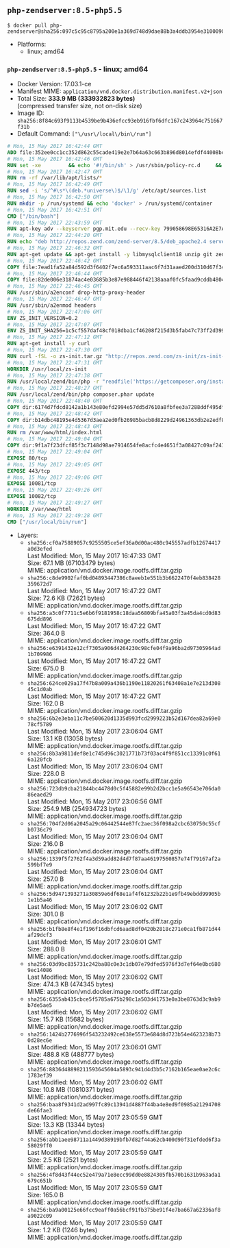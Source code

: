 ## `php-zendserver:8.5-php5.5`

```console
$ docker pull php-zendserver@sha256:097c5c95c8795a200e1a369d748d9dae88b3a4ddb3954e3100090002e578c021
```

-	Platforms:
	-	linux; amd64

### `php-zendserver:8.5-php5.5` - linux; amd64

-	Docker Version: 17.03.1-ce
-	Manifest MIME: `application/vnd.docker.distribution.manifest.v2+json`
-	Total Size: **333.9 MB (333932823 bytes)**  
	(compressed transfer size, not on-disk size)
-	Image ID: `sha256:8f84c693f9113b4539be9b436efcc93eb916fbf6dfc167c243964c751667f31b`
-	Default Command: `["\/usr\/local\/bin\/run"]`

```dockerfile
# Mon, 15 May 2017 16:42:44 GMT
ADD file:352ee0cc1cc352d862c55cade419e2e7b64a63c663b896d8014efdf44008bce4 in / 
# Mon, 15 May 2017 16:42:46 GMT
RUN set -xe 		&& echo '#!/bin/sh' > /usr/sbin/policy-rc.d 	&& echo 'exit 101' >> /usr/sbin/policy-rc.d 	&& chmod +x /usr/sbin/policy-rc.d 		&& dpkg-divert --local --rename --add /sbin/initctl 	&& cp -a /usr/sbin/policy-rc.d /sbin/initctl 	&& sed -i 's/^exit.*/exit 0/' /sbin/initctl 		&& echo 'force-unsafe-io' > /etc/dpkg/dpkg.cfg.d/docker-apt-speedup 		&& echo 'DPkg::Post-Invoke { "rm -f /var/cache/apt/archives/*.deb /var/cache/apt/archives/partial/*.deb /var/cache/apt/*.bin || true"; };' > /etc/apt/apt.conf.d/docker-clean 	&& echo 'APT::Update::Post-Invoke { "rm -f /var/cache/apt/archives/*.deb /var/cache/apt/archives/partial/*.deb /var/cache/apt/*.bin || true"; };' >> /etc/apt/apt.conf.d/docker-clean 	&& echo 'Dir::Cache::pkgcache ""; Dir::Cache::srcpkgcache "";' >> /etc/apt/apt.conf.d/docker-clean 		&& echo 'Acquire::Languages "none";' > /etc/apt/apt.conf.d/docker-no-languages 		&& echo 'Acquire::GzipIndexes "true"; Acquire::CompressionTypes::Order:: "gz";' > /etc/apt/apt.conf.d/docker-gzip-indexes 		&& echo 'Apt::AutoRemove::SuggestsImportant "false";' > /etc/apt/apt.conf.d/docker-autoremove-suggests
# Mon, 15 May 2017 16:42:47 GMT
RUN rm -rf /var/lib/apt/lists/*
# Mon, 15 May 2017 16:42:49 GMT
RUN sed -i 's/^#\s*\(deb.*universe\)$/\1/g' /etc/apt/sources.list
# Mon, 15 May 2017 16:42:50 GMT
RUN mkdir -p /run/systemd && echo 'docker' > /run/systemd/container
# Mon, 15 May 2017 16:42:51 GMT
CMD ["/bin/bash"]
# Mon, 15 May 2017 22:43:59 GMT
RUN apt-key adv --keyserver pgp.mit.edu --recv-key 799058698E65316A2E7A4FF42EAE1437F7D2C623
# Mon, 15 May 2017 22:44:20 GMT
RUN echo "deb http://repos.zend.com/zend-server/8.5/deb_apache2.4 server non-free" >> /etc/apt/sources.list.d/zend-server.list
# Mon, 15 May 2017 22:46:32 GMT
RUN apt-get update && apt-get install -y libmysqlclient18 unzip git zend-server-php-5.5 && /usr/local/zend/bin/zendctl.sh stop
# Mon, 15 May 2017 22:46:42 GMT
COPY file:7ead1fa52a84d592d3f6402f7ec6a593311aac6f7d31aaed200d310d67f34d54 in /etc/ 
# Mon, 15 May 2017 22:46:44 GMT
COPY file:82de006e31874ac4e03685b3e87e988446f42138aaaf0fc5faad9cddb48040ba in /etc/apache2/conf-available 
# Mon, 15 May 2017 22:46:45 GMT
RUN /usr/sbin/a2enconf drop-http-proxy-header
# Mon, 15 May 2017 22:46:47 GMT
RUN /usr/sbin/a2enmod headers
# Mon, 15 May 2017 22:47:06 GMT
ENV ZS_INIT_VERSION=0.2
# Mon, 15 May 2017 22:47:07 GMT
ENV ZS_INIT_SHA256=1c5cf557daf48cf018dba1cf46208f215d3b5fab47c73ff2d39988581ebd6932
# Mon, 15 May 2017 22:47:12 GMT
RUN apt-get install -y curl
# Mon, 15 May 2017 22:47:30 GMT
RUN curl -fSL -o zs-init.tar.gz "http://repos.zend.com/zs-init/zs-init-docker-${ZS_INIT_VERSION}.tar.gz"     && echo "${ZS_INIT_SHA256} *zs-init.tar.gz" | sha256sum -c -     && mkdir /usr/local/zs-init     && tar xzf zs-init.tar.gz --strip-components=1 -C /usr/local/zs-init     && rm zs-init.tar.gz
# Mon, 15 May 2017 22:47:31 GMT
WORKDIR /usr/local/zs-init
# Mon, 15 May 2017 22:47:38 GMT
RUN /usr/local/zend/bin/php -r "readfile('https://getcomposer.org/installer');" | /usr/local/zend/bin/php
# Mon, 15 May 2017 22:48:27 GMT
RUN /usr/local/zend/bin/php composer.phar update
# Mon, 15 May 2017 22:48:40 GMT
COPY dir:6174d7fdcd8142a1b143e80efd2994e57dd5d7610a8fbfee3a7288ddf495dfdf in /usr/local/bin 
# Mon, 15 May 2017 22:48:42 GMT
COPY dir:b14dbc48195e4d5367d3aea2ed0fb26985bacb8d8229d24961363db2e2edf8f0 in /usr/local/zend/var/plugins/ 
# Mon, 15 May 2017 22:48:43 GMT
RUN rm /var/www/html/index.html
# Mon, 15 May 2017 22:49:04 GMT
COPY dir:9f1a7f23dfcf85f3c7148d98ae7914654fe8acfc4e4651f3a08427c09af24198 in /var/www/html 
# Mon, 15 May 2017 22:49:04 GMT
EXPOSE 80/tcp
# Mon, 15 May 2017 22:49:05 GMT
EXPOSE 443/tcp
# Mon, 15 May 2017 22:49:06 GMT
EXPOSE 10081/tcp
# Mon, 15 May 2017 22:49:26 GMT
EXPOSE 10082/tcp
# Mon, 15 May 2017 22:49:27 GMT
WORKDIR /var/www/html
# Mon, 15 May 2017 22:49:28 GMT
CMD ["/usr/local/bin/run"]
```

-	Layers:
	-	`sha256:cf0a75889057c9255505ce5ef36a0d00ac480c945557adfb12674417a0d3efed`  
		Last Modified: Mon, 15 May 2017 16:47:33 GMT  
		Size: 67.1 MB (67103479 bytes)  
		MIME: application/vnd.docker.image.rootfs.diff.tar.gzip
	-	`sha256:c8de9902faf0bd04893447386c8aeeb1e551b3b6622470f4eb838428359672d7`  
		Last Modified: Mon, 15 May 2017 16:47:22 GMT  
		Size: 72.6 KB (72621 bytes)  
		MIME: application/vnd.docker.image.rootfs.diff.tar.gzip
	-	`sha256:a3c0f7711c5e6b6f9181958c18daa56809bfa45a03f3a45da4cd0d83675dd896`  
		Last Modified: Mon, 15 May 2017 16:47:22 GMT  
		Size: 364.0 B  
		MIME: application/vnd.docker.image.rootfs.diff.tar.gzip
	-	`sha256:e6391432e12cf7305a906d4264230c98cfe04f9a96ba2d97305964ad1b709986`  
		Last Modified: Mon, 15 May 2017 16:47:22 GMT  
		Size: 675.0 B  
		MIME: application/vnd.docker.image.rootfs.diff.tar.gzip
	-	`sha256:624ce029a17f47b8a009a436b1190e11820261f63408a1e7e213d30845c1d0ab`  
		Last Modified: Mon, 15 May 2017 16:47:22 GMT  
		Size: 162.0 B  
		MIME: application/vnd.docker.image.rootfs.diff.tar.gzip
	-	`sha256:6b2e3eba11c7be500620d1335d993fcd2999223b52d167dea82a69e078cf5789`  
		Last Modified: Mon, 15 May 2017 23:06:04 GMT  
		Size: 13.1 KB (13058 bytes)  
		MIME: application/vnd.docker.image.rootfs.diff.tar.gzip
	-	`sha256:8b3a9811def8e1c745d96c3021771b73f03ac4f9f851cc13391c0f616a120fcb`  
		Last Modified: Mon, 15 May 2017 23:06:04 GMT  
		Size: 228.0 B  
		MIME: application/vnd.docker.image.rootfs.diff.tar.gzip
	-	`sha256:723db9cba21844bc4478d0c5f45882e99b2d2bcc1e5a96543e706da086eaed29`  
		Last Modified: Mon, 15 May 2017 23:06:56 GMT  
		Size: 254.9 MB (254934723 bytes)  
		MIME: application/vnd.docker.image.rootfs.diff.tar.gzip
	-	`sha256:704f2d06a2045a29c06442544e87fc2aec36f098a2cbc630750c55cfb0736c79`  
		Last Modified: Mon, 15 May 2017 23:06:04 GMT  
		Size: 216.0 B  
		MIME: application/vnd.docker.image.rootfs.diff.tar.gzip
	-	`sha256:1339f5f2762f4a3d59add82d4d7f87aa46197560857e74f79167af2a599bf7e9`  
		Last Modified: Mon, 15 May 2017 23:06:04 GMT  
		Size: 257.0 B  
		MIME: application/vnd.docker.image.rootfs.diff.tar.gzip
	-	`sha256:5d9471393271a30859e6df68e1af4f61232b22b1e9fb49ebdd99905b1e1b5a46`  
		Last Modified: Mon, 15 May 2017 23:06:02 GMT  
		Size: 301.0 B  
		MIME: application/vnd.docker.image.rootfs.diff.tar.gzip
	-	`sha256:b1fb8e8f4e1f196f16dbfcd6aad8df0420b2818c271e0ca1fb871d44af29dcf3`  
		Last Modified: Mon, 15 May 2017 23:06:01 GMT  
		Size: 288.0 B  
		MIME: application/vnd.docker.image.rootfs.diff.tar.gzip
	-	`sha256:03d9bc835731c242ba88c0e3c1db07e79dfed5976f3d7ef64e0bc6809ec14086`  
		Last Modified: Mon, 15 May 2017 23:06:02 GMT  
		Size: 474.3 KB (474345 bytes)  
		MIME: application/vnd.docker.image.rootfs.diff.tar.gzip
	-	`sha256:6355ab435cbce5f5785a675b298c1a503d41753e0a3be8763d3c9ab9b7de5ae5`  
		Last Modified: Mon, 15 May 2017 23:06:02 GMT  
		Size: 15.7 KB (15682 bytes)  
		MIME: application/vnd.docker.image.rootfs.diff.tar.gzip
	-	`sha256:1424b2776996f543232492ce638e5573e684d8d723b54e4623238b730d28ec6e`  
		Last Modified: Mon, 15 May 2017 23:06:01 GMT  
		Size: 488.8 KB (488777 bytes)  
		MIME: application/vnd.docker.image.rootfs.diff.tar.gzip
	-	`sha256:8836d48898211593645604a5893c941d4d3b5c7162b165eae0ae2c6c1783ef39`  
		Last Modified: Mon, 15 May 2017 23:06:02 GMT  
		Size: 10.8 MB (10810371 bytes)  
		MIME: application/vnd.docker.image.rootfs.diff.tar.gzip
	-	`sha256:baa8f9341d2ad997fc89c13941d4887f44ba4e8ed9f0985a21294708de66fae3`  
		Last Modified: Mon, 15 May 2017 23:05:59 GMT  
		Size: 13.3 KB (13344 bytes)  
		MIME: application/vnd.docker.image.rootfs.diff.tar.gzip
	-	`sha256:abb1aee98711a1449d38919bfb7d82f44a62cb400d90f31efded6f3a58029ff0`  
		Last Modified: Mon, 15 May 2017 23:05:59 GMT  
		Size: 2.5 KB (2521 bytes)  
		MIME: application/vnd.docker.image.rootfs.diff.tar.gzip
	-	`sha256:4f8d43f44ec52e479a71e8ecc99dd0e8824305fb570b1631b963ada1679c651b`  
		Last Modified: Mon, 15 May 2017 23:05:59 GMT  
		Size: 165.0 B  
		MIME: application/vnd.docker.image.rootfs.diff.tar.gzip
	-	`sha256:ba9a00125e66fcc9eaff0a56bcf91fb375be91f4e7ba667a62336af8a9022c09`  
		Last Modified: Mon, 15 May 2017 23:05:59 GMT  
		Size: 1.2 KB (1246 bytes)  
		MIME: application/vnd.docker.image.rootfs.diff.tar.gzip
